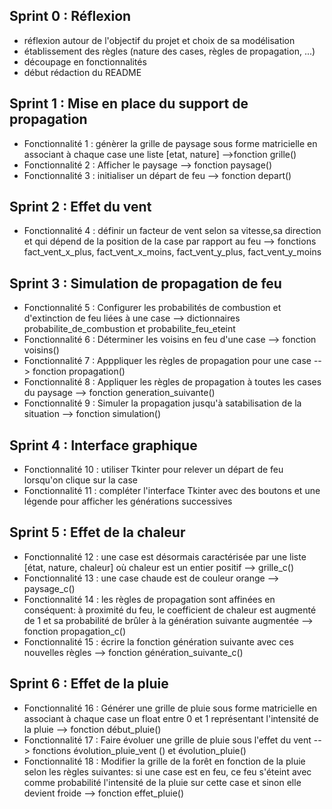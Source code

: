 ## Sprint 0 : Réflexion
- réflexion autour de l'objectif du projet et choix de sa modélisation
- établissement des règles (nature des cases, règles de propagation, ...)
- découpage en fonctionnalités
- début rédaction du README

## Sprint 1 : Mise en place du support de propagation
- Fonctionnalité 1 : génèrer la grille de paysage sous forme matricielle en associant à chaque case une liste [etat,  nature] -->fonction grille()
- Fonctionnalité 2 :  Afficher le paysage --> fonction paysage()
- Fonctionnalité 3 : initialiser un départ de feu --> fonction depart()

## Sprint 2 : Effet du vent
- Fonctionnalité 4 : définir un facteur de vent selon sa vitesse,sa direction et qui dépend de la position de la case par rapport au feu --> fonctions fact_vent_x_plus, fact_vent_x_moins, fact_vent_y_plus, fact_vent_y_moins

## Sprint 3 : Simulation de propagation de feu
- Fonctionnalité 5 : Configurer les probabilités de combustion et d'extinction de feu liées à une case --> dictionnaires probabilite_de_combustion et probabilite_feu_eteint
- Fonctionnalité 6 : Déterminer les voisins en feu d'une case --> fonction voisins()
- Fonctionnalité 7 : Apppliquer les règles de propagation pour une case --> fonction propagation()
- Fonctionnalité 8 : Appliquer les règles de propagation à toutes les cases du paysage --> fonction generation_suivante()
- Fonctionnalité 9 : Simuler la propagation jusqu'à satabilisation de la situation --> fonction simulation()

## Sprint 4 : Interface graphique
- Fonctionnalité 10 : utiliser Tkinter pour relever un départ de feu lorsqu'on clique sur la case
- Fonctionnalité 11 : compléter l'interface Tkinter avec des boutons et une légende pour afficher les générations successives

## Sprint 5 : Effet de la chaleur
- Fonctionnalité 12 : une case est désormais caractérisée par une liste [état, nature, chaleur] où chaleur est un entier positif --> grille_c()
- Fonctionnalité 13 : une case chaude est de couleur orange --> paysage_c()
- Fonctionnalité 14 : les règles de propagation sont affinées en conséquent: à proximité du feu, le coefficient de chaleur est augmenté de 1 et sa probabilité de brûler à la génération suivante augmentée --> fonction propagation_c()
- Fonctionnalité 15 : écrire la fonction génération suivante avec ces nouvelles règles --> fonction génération_suivante_c()

## Sprint 6 : Effet de la pluie
- Fonctionnalité 16 : Générer une grille de pluie sous forme matricielle en associant à chaque case un float entre 0 et 1 représentant l'intensité de la pluie --> fonction début_pluie()
- Fonctionnalité 17 : Faire évoluer une grille de pluie sous l'effet du vent  --> fonctions évolution_pluie_vent () et évolution_pluie()
- Fonctionnalité 18 : Modifier la grille de la forêt en fonction de la pluie selon les règles suivantes:
si une case est en feu, ce feu s'éteint avec comme probabilité l'intensité de la pluie sur cette case et sinon elle devient froide --> fonction effet_pluie()




